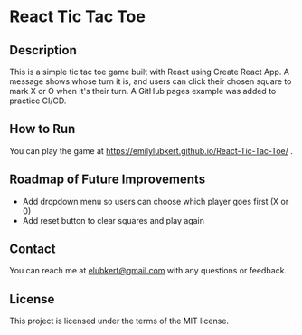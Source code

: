 # React Tic Tac Toe

## Description
This is a simple tic tac toe game built with React using Create React App. A message shows whose turn it is, and users can click their chosen square to mark X or O when it's their turn.
A GitHub pages example was added to practice CI/CD.

## How to Run
You can play the game at https://emilylubkert.github.io/React-Tic-Tac-Toe/ .

## Roadmap of Future Improvements
- Add dropdown menu so users can choose which player goes first (X or 0)
- Add reset button to clear squares and play again

## Contact
You can reach me at elubkert@gmail.com with any questions or feedback.

## License
This project is licensed under the terms of the MIT license.


